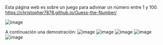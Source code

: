 Esta página web es sobre un juego para adivinar un número entre 1 y 100.
https://christopher7878.github.io/Guess-the-Number/

![image](https://github.com/user-attachments/assets/212f79f8-c7b4-4887-8939-f96e5ced0a32)

A continuación una demostración:
![image](https://github.com/user-attachments/assets/48d29269-8fed-4c11-99dd-7e0b7da61cd6)
![image](https://github.com/user-attachments/assets/4965f565-977e-47cf-8bfc-b0624c893d08)
![image](https://github.com/user-attachments/assets/fe0c00f7-b975-4b69-b1d8-b41628d3377b)
![image](https://github.com/user-attachments/assets/d6d69191-d405-4d9d-bfd0-e1cf4aa2b171)
![image](https://github.com/user-attachments/assets/4d587a62-d5bc-4ca0-ab2a-7332a4a8e1ca)
